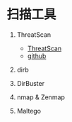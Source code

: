 # 扫描工具

1. ThreatScan

    - [ThreatScan](https://scan.top15.cn)
    - [github](https://github.com/dyboy2017/TScan)

2. dirb

3. DirBuster

4. nmap & Zenmap

5. Maltego
